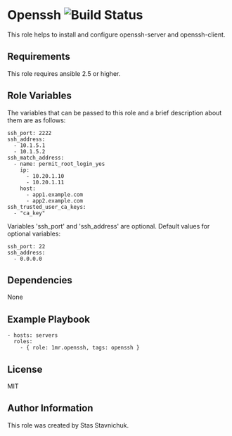 # Openssh ![Build Status](https://github.com/1mr/ansible-role-openssh/actions/workflows/ci.yaml/badge.svg)

This role helps to install and configure openssh-server and openssh-client.

## Requirements

This role requires ansible 2.5 or higher.

## Role Variables

The variables that can be passed to this role and a brief description about them are as follows:

    ssh_port: 2222
    ssh_address:
      - 10.1.5.1
      - 10.1.5.2
    ssh_match_address:
      - name: permit_root_login_yes
        ip:
          - 10.20.1.10
          - 10.20.1.11
        host:
          - app1.example.com
          - app2.example.com
    ssh_trusted_user_ca_keys:
      - "ca_key"

Variables 'ssh_port' and 'ssh_address' are optional.
Default values for optional variables:

    ssh_port: 22
    ssh_address:
      - 0.0.0.0

## Dependencies

None

## Example Playbook

    - hosts: servers
      roles:
        - { role: 1mr.openssh, tags: openssh }

## License

MIT

## Author Information

This role was created by Stas Stavnichuk.
